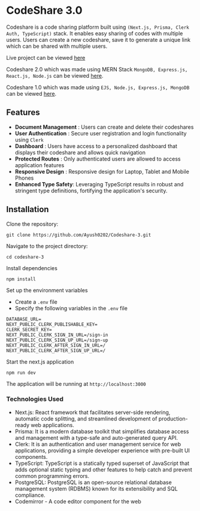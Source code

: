 # CodeShare 3.0

Codeshare is a code sharing platform built using `(Next.js, Prisma, Clerk Auth, TypeScript)` stack. It enables easy sharing of codes with multiple users. Users can create a new codeshare, save it to generate a unique link which can be shared with multiple users.

Live project can be viewed [here](https://codeshare-3.vercel.app/)

Codeshare 2.0 which was made using MERN Stack `MongoDB, Express.js, React.js, Node.js` can be viewed [here](https://github.com/Ayush0202/Codeshare-2.0/).

Codeshare 1.0 which was made using `EJS, Node.js, Express.js, MongoDB` can be viewed [here](https://github.com/Ayush0202/Codeshare).

## Features

- **Document Management** : Users can create and delete their codeshares
- **User Authentication** : Secure user registration and login functionality using `Clerk`
- **Dashboard** : Users have access to a personalized dashboard that displays their codeshare and allows quick navigation
- **Protected Routes** : Only authenticated users are allowed to access application features
- **Responsive Design** : Responsive design for Laptop, Tablet and Mobile Phones
- **Enhanced Type Safety**: Leveraging TypeScript results in robust and stringent type definitions, fortifying the application's security.

## Installation

Clone the repository:

```
git clone https://github.com/Ayush0202/Codeshare-3.git
```

Navigate to the project directory:

```
cd codeshare-3
```

Install dependencies

```
npm install
```

Set up the environment variables

- Create a `.env` file
- Specify the following variables in the `.env` file

```
DATABASE_URL=
NEXT_PUBLIC_CLERK_PUBLISHABLE_KEY=
CLERK_SECRET_KEY=
NEXT_PUBLIC_CLERK_SIGN_IN_URL=/sign-in
NEXT_PUBLIC_CLERK_SIGN_UP_URL=/sign-up
NEXT_PUBLIC_CLERK_AFTER_SIGN_IN_URL=/
NEXT_PUBLIC_CLERK_AFTER_SIGN_UP_URL=/
```

Start the next.js application

```
npm run dev
```

The application will be running at `http://localhost:3000`

### Technologies Used

- Next.js: React framework that facilitates server-side rendering, automatic code splitting, and streamlined development of production-ready web applications.
- Prisma: It is a modern database toolkit that simplifies database access and management with a type-safe and auto-generated query API.
- Clerk: It is an authentication and user management service for web applications, providing a simple developer experience with pre-built UI components.
- TypeScript: TypeScript is a statically typed superset of JavaScript that adds optional static typing and other features to help catch and prevent common programming errors.
- PostgreSQL: PostgreSQL is an open-source relational database management system (RDBMS) known for its extensibility and SQL compliance.
- Codemirror - A code editor component for the web
